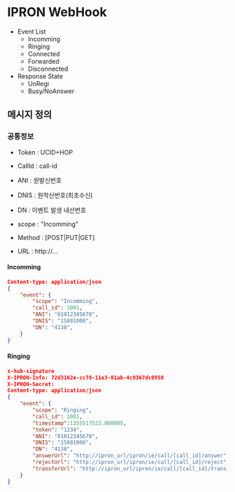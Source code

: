 # IPRON WebHook
  - Event List
    + Incomming
    + Ringing
    + Connected
    + Forwarded
    + Disconnected
  - Response State
    + UnRegi
    + Busy/NoAnswer

## 메시지 정의
### 공통정보
- Token : UCID+HOP
- CallId : call-id
- ANI : 원발신번호
- DNIS : 원착신번호(최초수신)
- DN : 이벤트 발생 내선번호
- scope : "Incomming"


- Method : [POST|PUT|GET]
- URL : http://...

#### Incomming
~~~json
Content-type: application/json
{
	"event": {
		"scope": "Incomming",
		"call_id": 1001,
		"ANI": "01012345678",
		"DNIS": "15881000",
		"DN": "4138",
	}
}
~~~
#### Ringing
~~~json
x-hub-signature
X-IPRON-Info: 72d3162e-cc78-11e3-81ab-4c9367dc0958
X-IPRON-Secret: 
Content-type: application/json
{
	"event": {
		"scope": "Ringing",
		"call_id": 1001,
		"timestamp":1355517523.000005,
		"token": "1234",
		"ANI": "01012345678",
		"DNIS": "15881000",
		"DN": "4138",
		"answerUrl": "http://ipron_url/ipron/ie/call/[call_id]/answer",
		"rejectUrl": "http://ipron_url/ipron/ie/call/[call_id]/reject",
		"transferUrl": "http://ipron_url/ipron/ie/call/[call_id]/transfer?to=dest"
	}
}
~~~
